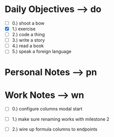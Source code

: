 # Daily Objectives --> do
- [ ] 0.) shoot a bow
- [x] 1.) exercise
- [ ] 2.) code a thing
- [ ] 3.) write a story
- [ ] 4.) read a book
- [ ] 5.) speak a foreign language

# Personal Notes --> pn

# Work Notes --> wn
- [ ] 0.) configure columns modal start
- [ ] 1.) make sure renaming works with milestone 2
- [ ] 2.) wire up formula columns to endpoints

